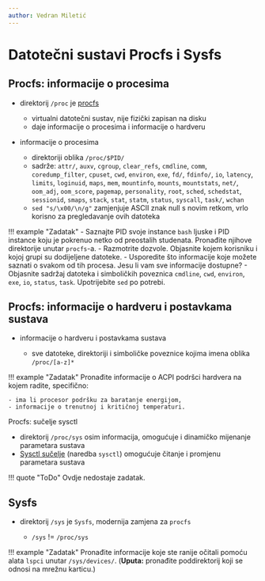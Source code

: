 ```yaml
---
author: Vedran Miletić
---
```


# Datotečni sustavi Procfs i Sysfs

## Procfs: informacije o procesima

- direktorij `/proc` je [procfs](https://en.wikipedia.org/wiki/Procfs)

    - virtualni datotečni sustav, nije fizički zapisan na disku
    - daje informacije o procesima i informacije o hardveru

- informacije o procesima

    - direktoriji oblika `/proc/$PID/`
    - sadrže: `attr/`, `auxv`, `cgroup`, `clear_refs`, `cmdline`, `comm`, `coredump_filter`, `cpuset`, `cwd`, `environ`, `exe`, `fd/`, `fdinfo/`, `io`, `latency`, `limits`, `loginuid`, `maps`, `mem`, `mountinfo`, `mounts`, `mountstats`, `net/`, `oom_adj`, `oom_score`, `pagemap`, `personality`, `root`, `sched`, `schedstat`, `sessionid`, `smaps`, `stack`, `stat`, `statm`, `status`, `syscall`, `task/`, `wchan`
    - `sed "s/\x00/\n/g"` zamjenjuje ASCII znak null s novim retkom, vrlo korisno za pregledavanje ovih datoteka

!!! example "Zadatak"
    - Saznajte PID svoje instance `bash` ljuske i PID instance koju je pokrenuo netko od preostalih studenata. Pronađite njihove direktorije unutar `procfs`-a.
    - Razmotrite dozvole. Objasnite kojem korisniku i kojoj grupi su dodijeljene datoteke.
    - Usporedite što informacije koje možete saznati o svakom od tih procesa. Jesu li vam sve informacije dostupne?
    - Objasnite sadržaj datoteka i simboličkih poveznica `cmdline`, `cwd`, `environ`, `exe`, `io`, `status`, `task`. Upotrijebite `sed` po potrebi.

## Procfs: informacije o hardveru i postavkama sustava

- informacije o hardveru i postavkama sustava

    - sve datoteke, direktoriji i simboličke poveznice kojima imena oblika `/proc/[a-z]*`

!!! example "Zadatak"
    Pronađite informacije o ACPI podršci hardvera na kojem radite, specifično:

    - ima li procesor podršku za baratanje energijom,
    - informacije o trenutnoj i kritičnoj temperaturi.

Procfs: sučelje sysctl

- direktorij `/proc/sys` osim informacija, omogućuje i dinamičko mijenanje parametara sustava
- [Sysctl sučelje](https://en.wikipedia.org/wiki/Sysctl) (naredba `sysctl`) omogućuje čitanje i promjenu parametara sustava

!!! quote "ToDo"
    Ovdje nedostaje zadatak.

## Sysfs

- direktorij  `/sys` je `Sysfs`, modernija zamjena za `procfs`

    - `/sys` != `/proc/sys`

!!! example "Zadatak"
    Pronađite informacije koje ste ranije očitali pomoću alata `lspci` unutar `/sys/devices/`. (**Uputa:** pronađite poddirektorij koji se odnosi na mrežnu karticu.)
